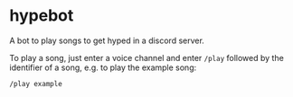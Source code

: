 # hypebot
A bot to play songs to get hyped in a discord server.

To play a song, just enter a voice channel and enter `/play` followed by the
identifier of a song, e.g. to play the example song:

```shell
/play example
```